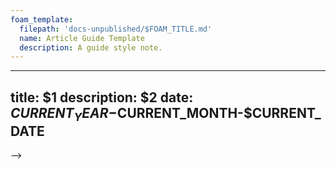 ```yaml
---
foam_template:
  filepath: 'docs-unpublished/$FOAM_TITLE.md'
  name: Article Guide Template
  description: A guide style note.
---
```

---
title: $1
description: $2
date: $CURRENT_YEAR-$CURRENT_MONTH-$CURRENT_DATE
---

<!-- ## ***Nice to Know***
Information that you may want to know:

| *Topic*                         | *Link*                                      |
| ------------------------------- | -------------------------------------       |
| Computer Basics                 | [[Computer-Basics]]                         |
| Windows Basics                  | [[Windows]]                                 |
|                                 |                                             | -->

<!----------------------------------------------------------------------------->

<!-- ## ***Guide*** ${FOAM_TITLE} --> -->

<!-- # What: -->
<!-- Image: Process Diagram, Width 720                -->
<!-- ## When & Why: -->
<!-- ## What it isn't: -->
<!-- # How: -->
<!-- # Example Problem: -->

<!----------------------------------------------------------------------------->

<!-- ## ***Related***
Relevant information related to the concept:

| *Topic & Link*                       | *Why*                                 |
| ------------------------------------ | ------------------------------------- |
| [[PARENT]]                           | Subject Parent                        |
|                                      |                                       | -->

<!----------------------------------------------------------------------------->
